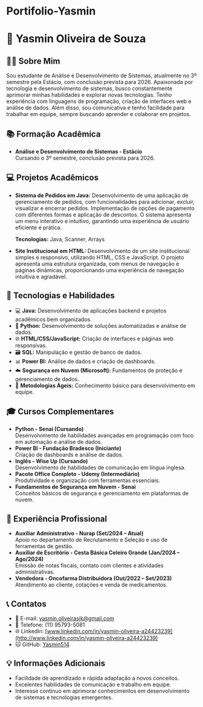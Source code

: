 # Portifolio-Yasmin
# 🌟 **Yasmin Oliveira de Souza**

## 👩‍💻 **Sobre Mim**

Sou estudante de Análise e Desenvolvimento de Sistemas, atualmente no 3º semestre pela Estácio, com conclusão prevista para 2026. Apaixonada por tecnologia e desenvolvimento de sistemas, busco constantemente aprimorar minhas habilidades e explorar novas tecnologias. Tenho experiência com linguagens de programação, criação de interfaces web e análise de dados. Além disso, sou comunicativa e tenho facilidade para trabalhar em equipe, sempre buscando aprender e colaborar em projetos.

## 📚 **Formação Acadêmica**

- **Análise e Desenvolvimento de Sistemas - Estácio**\
  Cursando o 3º semestre, conclusão prevista para 2026.

## 💻 **Projetos Acadêmicos**

- **Sistema de Pedidos em Java:**
  Desenvolvimento de uma aplicação de gerenciamento de pedidos, com funcionalidades para adicionar, excluir, visualizar e encerrar pedidos. Implementação de opções de pagamento com diferentes formas e aplicação de descontos. O sistema apresenta um menu interativo e intuitivo, garantindo uma experiência de usuário eficiente e prática.

  **Tecnologias:** Java, Scanner, Arrays

- **Site Institucional em HTML:**
  Desenvolvimento de um site institucional simples e responsivo, utilizando HTML, CSS e JavaScript. O projeto apresenta uma estrutura organizada, com menus de navegação e páginas dinâmicas, proporcionando uma experiência de navegação intuitiva e agradável.

## 🚀 **Tecnologias e Habilidades**

- 💻 **Java:** Desenvolvimento de aplicações backend e projetos acadêmicos bem organizados.
- 🐍 **Python:** Desenvolvimento de soluções automatizadas e análise de dados.
- 🌐 **HTML/CSS/JavaScript:** Criação de interfaces e páginas web responsivas.
- 🗃️ **SQL:** Manipulação e gestão de banco de dados.
- 📊 **Power BI:** Análise de dados e criação de dashboards.
- ☁️ **Segurança em Nuvem (Microsoft):** Fundamentos de proteção e gerenciamento de dados.
- 📅 **Metodologias Ágeis:** Conhecimento básico para desenvolvimento em equipe.

## 🎓 **Cursos Complementares**

- **Python - Senai (Cursando)**\
  Desenvolvimento de habilidades avançadas em programação com foco em automação e análise de dados.
- **Power BI - Fundação Bradesco (Iniciante)**\
  Criação de dashboards e análise de dados.
- **Inglês - Wise Up (Cursando)**\
  Desenvolvimento de habilidades de comunicação em língua inglesa.
- **Pacote Office Completo - Udemy (Intermediário)**\
  Produtividade e organização com ferramentas essenciais.
- **Fundamentos de Segurança em Nuvem - Senai**\
  Conceitos básicos de segurança e gerenciamento em plataformas de nuvem.

## 💼 **Experiência Profissional**

- **Auxiliar Administrativo - Nurap (Set/2024 – Atual)**\
  Apoio no departamento de Recrutamento e Seleção e uso de ferramentas de gestão.
- **Auxiliar de Escritório - Cesta Básica Celeiro Grande (Jan/2024 – Ago/2024)**\
  Emissão de notas fiscais, contato com clientes e atividades administrativas.
- **Vendedora - Oncofarma Distribuidora (Out/2022 – Set/2023)**\
  Atendimento ao cliente, cotações e venda de medicamentos.

## 📞 **Contatos**

- 📧 E-mail: [yasmin.oliveirasjk@gmail.com](mailto:yasmin.oliveirasjk@gmail.com)
- 📱 Telefone: (11) 95793-5081
- 🌐 LinkedIn: [www.linkedin.com/in/yasmin-oliveira-a24423239](http://www.linkedin.com/in/yasmin-oliveira-a24423239)
- 🐱 GitHub: [Yasmin514](https://github.com/Yasmin514)

## 💡 **Informações Adicionais**

- Facilidade de aprendizado e rápida adaptação a novos conceitos.
- Excelentes habilidades de comunicação e trabalho em equipe.
- Interesse contínuo em aprimorar conhecimentos em desenvolvimento de sistemas e tecnologias emergentes.
